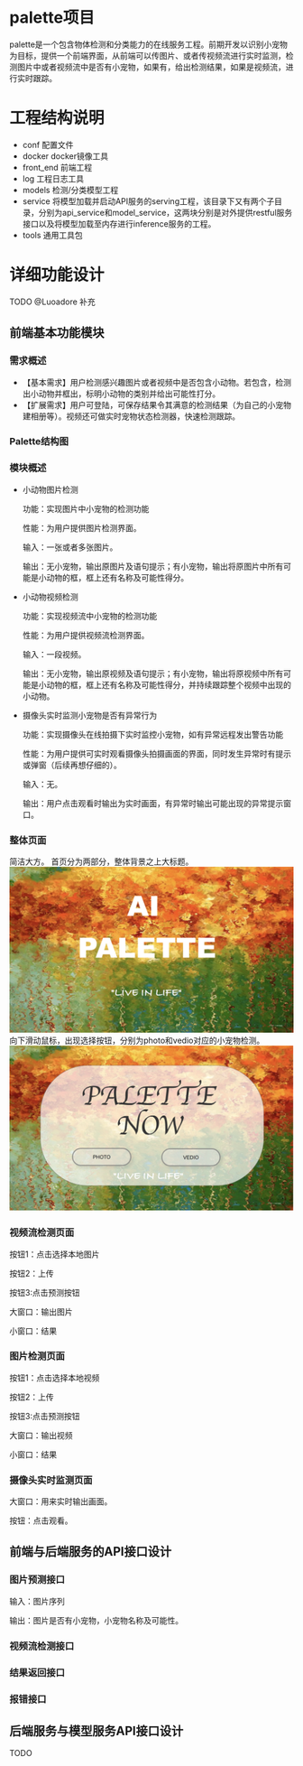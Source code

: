 # palette项目
palette是一个包含物体检测和分类能力的在线服务工程。前期开发以识别小宠物为目标，提供一个前端界面，从前端可以传图片、或者传视频流进行实时监测，检测图片中或者视频流中是否有小宠物，如果有，给出检测结果，如果是视频流，进行实时跟踪。

# 工程结构说明
* conf 配置文件
* docker docker镜像工具
* front_end 前端工程
* log 工程日志工具
* models 检测/分类模型工程
* service 将模型加载并启动API服务的serving工程，该目录下又有两个子目录，分别为api_service和model_service，这两块分别是对外提供restful服务接口以及将模型加载至内存进行inference服务的工程。
* tools 通用工具包

# 详细功能设计
TODO @Luoadore 补充
## 前端基本功能模块
### 需求概述
* 【基本需求】用户检测感兴趣图片或者视频中是否包含小动物。若包含，检测出小动物并框出，标明小动物的类别并给出可能性打分。
* 【扩展需求】用户可登陆，可保存结果令其满意的检测结果（为自己的小宠物建相册等）。视频还可做实时宠物状态检测器，快速检测跟踪。 

### Palette结构图

### 模块概述
- 小动物图片检测

  功能：实现图片中小宠物的检测功能

  性能：为用户提供图片检测界面。
  
  输入：一张或者多张图片。
  
  输出：无小宠物，输出原图片及语句提示；有小宠物，输出将原图片中所有可能是小动物的框，框上还有名称及可能性得分。
- 小动物视频检测
  
  功能：实现视频流中小宠物的检测功能

  性能：为用户提供视频流检测界面。
  
  输入：一段视频。
  
  输出：无小宠物，输出原视频及语句提示；有小宠物，输出将原视频中所有可能是小动物的框，框上还有名称及可能性得分，并持续跟踪整个视频中出现的小动物。
- 摄像头实时监测小宠物是否有异常行为

  功能：实现摄像头在线拍摄下实时监控小宠物，如有异常远程发出警告功能

  性能：为用户提供可实时观看摄像头拍摄画面的界面，同时发生异常时有提示或弹窗（后续再想仔细的）。

  输入：无。

  输出：用户点击观看时输出为实时画面，有异常时输出可能出现的异常提示窗口。

### 整体页面
简洁大方。
首页分为两部分，整体背景之上大标题。
![index](https://raw.githubusercontent.com/nku-palette/palette/master/design/index.png)
向下滑动鼠标，出现选择按钮，分别为photo和vedio对应的小宠物检测。
![index2](https://raw.githubusercontent.com/nku-palette/palette/master/design/index2.png)

### 视频流检测页面
按钮1：点击选择本地图片

按钮2：上传

按钮3:点击预测按钮

大窗口：输出图片

小窗口：结果

### 图片检测页面
按钮1：点击选择本地视频

按钮2：上传

按钮3:点击预测按钮

大窗口：输出视频

小窗口：结果

### 摄像头实时监测页面
大窗口：用来实时输出画面。

按钮：点击观看。

## 前端与后端服务的API接口设计

### 图片预测接口
输入：图片序列

输出：图片是否有小宠物，小宠物名称及可能性。
### 视频流检测接口

### 结果返回接口

### 报错接口

## 后端服务与模型服务API接口设计

TODO



